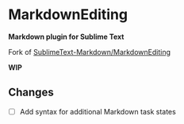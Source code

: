 # MarkdownEditing

**Markdown plugin for Sublime Text**

Fork of [SublimeText-Markdown/MarkdownEditing]([url](https://github.com/SublimeText-Markdown/MarkdownEditing))

**WIP**

## Changes

- [ ] Add syntax for additional Markdown task states
